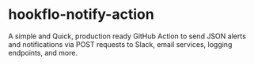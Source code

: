 # hookflo-notify-action
A simple and Quick, production ready GitHub Action to send JSON alerts and notifications via POST requests  to Slack, email services, logging endpoints, and more. 
